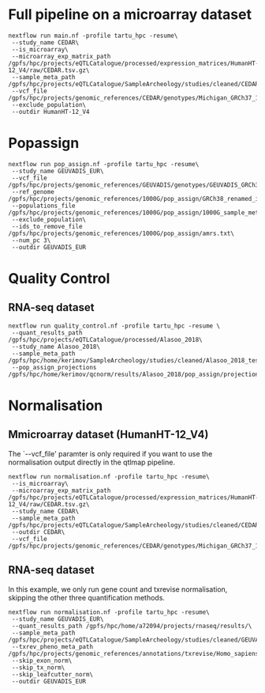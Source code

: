 
# Full pipeline on a microarray dataset

```
nextflow run main.nf -profile tartu_hpc -resume\
 --study_name CEDAR\
 --is_microarray\
 --microarray_exp_matrix_path /gpfs/hpc/projects/eQTLCatalogue/processed/expression_matrices/HumanHT-12_V4/raw/CEDAR.tsv.gz\
 --sample_meta_path /gpfs/hpc/projects/eQTLCatalogue/SampleArcheology/studies/cleaned/CEDAR.tsv\
 --vcf_file /gpfs/hpc/projects/genomic_references/CEDAR/genotypes/Michigan_GRCh37_1KGPhase3_220918/GRCh38/CEDAR_GRCh38.filtered.renamed.vcf.gz\
 --exclude_population\
 --outdir HumanHT-12_V4
```

# Popassign

```
nextflow run pop_assign.nf -profile tartu_hpc -resume\
 --study_name GEUVADIS_EUR\
 --vcf_file /gpfs/hpc/projects/genomic_references/GEUVADIS/genotypes/GEUVADIS_GRCh38_filtered.vcf.gz\
 --ref_genome /gpfs/hpc/projects/genomic_references/1000G/pop_assign/GRCh38_renamed_ids_no_multiallelic.vcf.gz\
 --populations_file /gpfs/hpc/projects/genomic_references/1000G/pop_assign/1000G_sample_metadata.tsv\
 --exclude_population\
 --ids_to_remove_file /gpfs/hpc/projects/genomic_references/1000G/pop_assign/amrs.txt\
 --num_pc 3\
 --outdir GEUVADIS_EUR
 ```

# Quality Control

## RNA-seq dataset

```
nextflow run quality_control.nf -profile tartu_hpc -resume \
 --quant_results_path /gpfs/hpc/projects/eQTLCatalogue/processed/Alasoo_2018\
 --study_name Alasoo_2018\
 --sample_meta_path /gpfs/hpc/home/kerimov/SampleArcheology/studies/cleaned/Alasoo_2018_test.tsv\
 --pop_assign_projections /gpfs/hpc/home/kerimov/qcnorm/results/Alasoo_2018/pop_assign/projections_comb.tsv
```

# Normalisation

## Mmicroarray dataset (HumanHT-12_V4)

The `--vcf_file' paramter is only required if you want to use the normalisation output directly in the qtlmap pipeline.

```
nextflow run normalisation.nf -profile tartu_hpc -resume\
 --is_microarray\
 --microarray_exp_matrix_path /gpfs/hpc/projects/eQTLCatalogue/processed/expression_matrices/HumanHT-12_V4/raw/CEDAR.tsv.gz\
 --study_name CEDAR\
 --sample_meta_path /gpfs/hpc/projects/eQTLCatalogue/SampleArcheology/studies/cleaned/CEDAR.tsv\
 --outdir CEDAR\
 --vcf_file /gpfs/hpc/projects/genomic_references/CEDAR/genotypes/Michigan_GRCh37_1KGPhase3_220918/GRCh38/CEDAR_GRCh38.filtered.renamed.vcf.gz
 ```

## RNA-seq dataset

In this example, we only run gene count and txrevise normalisation, skipping the other three quantification methods. 

```
nextflow run normalisation.nf -profile tartu_hpc -resume\
 --study_name GEUVADIS_EUR\
 --quant_results_path /gpfs/hpc/home/a72094/projects/rnaseq/results/\
 --sample_meta_path /gpfs/hpc/projects/eQTLCatalogue/SampleArcheology/studies/cleaned/GEUVADIS_EUR.tsv\
 --txrev_pheno_meta_path /gpfs/hpc/projects/genomic_references/annotations/txrevise/Homo_sapiens.GRCh38.96_CAGE_10bp/txrevise_Ensembl_96_CAGE_10bp_phenotype_metadata.tsv.gz\
 --skip_exon_norm\
 --skip_tx_norm\
 --skip_leafcutter_norm\
 --outdir GEUVADIS_EUR
 ```